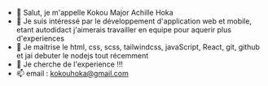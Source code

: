 - 👋 Salut, je m'appelle Kokou Major Achille Hoka
- 👀 Je suis intéressé par le développement d'application web et mobile, etant autodidact j'aimerais travailler en equipe pour aquerir plus d'experiences
- 🌱 Je maitrise le html, css, scss, tailwindcss, javaScript, React, git, github et jai debuter le nodejs tout récemment
- 💞️ Je cherche de l'experience !!!
- 📫 email : kokouhoka@gmail.com

<!---
HokArt/HokArt is a ✨ special ✨ repository because its `README.md` (this file) appears on your GitHub profile.
You can click the Preview link to take a look at your changes.
--->
